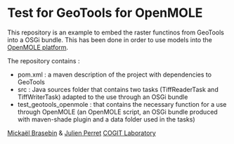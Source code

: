 # Test for GeoTools for OpenMOLE

This repository is an example to embed the raster functinos from GeoTools into a OSGi bundle. This has been done in order to use models into the [OpenMOLE platform](https://www.openmole.org/).

The repository contains : 
- pom.xml : a maven description of the project with dependencies to GeoTools
- src : Java sources folder that contains two tasks (TiffReaderTask and TiffWriterTask) adapted to the use through an OSGi bundle
- test_geotools_openmole : that contains the necessary function for a use through OpenMOLE (an OpenMOLE script, an OSGi bundle produced with maven-shade plugin and a data folder used in the tasks)

[Mickaël Brasebin](http://recherche.ign.fr/labos/cogit/cv.php?nom=Brasebin) & [Julien Perret](http://recherche.ign.fr/labos/cogit/cv.php?prenom=Julien&nom=Perret)
[COGIT Laboratory](http://recherche.ign.fr/labos/cogit/accueilCOGIT.php)

